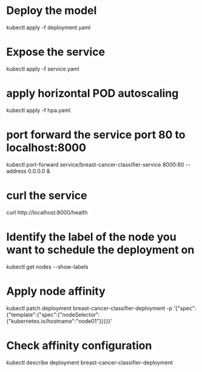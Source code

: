 # Deploy the model
kubectl apply -f deployment.yaml

# Expose the service
kubectl apply -f service.yaml

# apply horizontal POD autoscaling
kubectl apply -f hpa.yaml

# port forward the service port 80 to localhost:8000
kubectl port-forward service/breast-cancer-classifier-service 8000:80 --address 0.0.0.0 &

# curl the service
curl http://localhost:8000/health

# Identify the label of the node you want to schedule the deployment on 
kubectl get nodes --show-labels

# Apply node affinity
kubectl patch deployment breast-cancer-classifier-deployment -p '{"spec":{"template":{"spec":{"nodeSelector":{"kubernetes.io/hostname":"node01"}}}}}'

# Check affinity configuration 
kubectl describe deployment breast-cancer-classifier-deployment